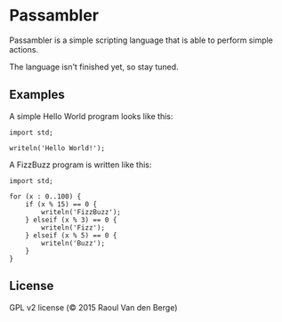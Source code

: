# Passambler
Passambler is a simple scripting language that is able to perform simple actions.

The language isn't finished yet, so stay tuned.

## Examples
A simple Hello World program looks like this:

```
import std;

writeln('Hello World!');
```

A FizzBuzz program is written like this:
```
import std;

for (x : 0..100) {
    if (x % 15) == 0 {
        writeln('FizzBuzz');
    } elseif (x % 3) == 0 {
        writeln('Fizz');
    } elseif (x % 5) == 0 {
        writeln('Buzz');
    }
}
```

## License
GPL v2 license (&copy; 2015 Raoul Van den Berge)
